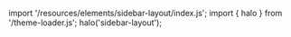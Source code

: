<!--
type: template
name: sidebar-layout
-->

import '/resources/elements/sidebar-layout/index.js';
import { halo } from '/theme-loader.js';
halo('sidebar-layout');
